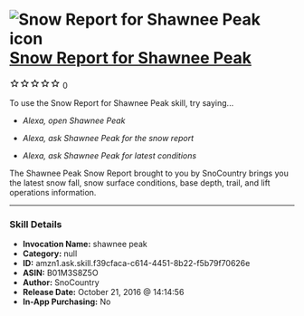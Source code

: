 # &nbsp;<img src="skill_icon" alt="Snow Report for Shawnee Peak icon" width="36"> [Snow Report for Shawnee Peak](http://alexa.amazon.com/#skills/amzn1.ask.skill.f39cfaca-c614-4451-8b22-f5b79f70626e)
![0 stars](../../images/ic_star_border_black_18dp_1x.png)![0 stars](../../images/ic_star_border_black_18dp_1x.png)![0 stars](../../images/ic_star_border_black_18dp_1x.png)![0 stars](../../images/ic_star_border_black_18dp_1x.png)![0 stars](../../images/ic_star_border_black_18dp_1x.png) 0

To use the Snow Report for Shawnee Peak skill, try saying...

* *Alexa, open Shawnee Peak*

* *Alexa, ask Shawnee Peak for the snow report*

* *Alexa, ask Shawnee Peak for latest conditions*

The Shawnee Peak Snow Report brought to you by SnoCountry brings you the latest snow fall, snow surface conditions,  base depth, trail, and lift operations information.

***

### Skill Details

* **Invocation Name:** shawnee peak
* **Category:** null
* **ID:** amzn1.ask.skill.f39cfaca-c614-4451-8b22-f5b79f70626e
* **ASIN:** B01M3S8Z5O
* **Author:** SnoCountry
* **Release Date:** October 21, 2016 @ 14:14:56
* **In-App Purchasing:** No

